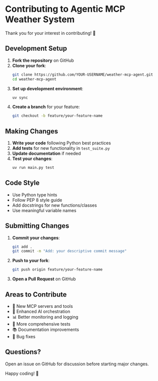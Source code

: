 # Contributing to Agentic MCP Weather System

Thank you for your interest in contributing! 🎉

## Development Setup

1. **Fork the repository** on GitHub
2. **Clone your fork**:
   ```bash
   git clone https://github.com/YOUR-USERNAME/weather-mcp-agent.git
   cd weather-mcp-agent
   ```
3. **Set up development environment**:
   ```bash
   uv sync
   ```
4. **Create a branch** for your feature:
   ```bash
   git checkout -b feature/your-feature-name
   ```

## Making Changes

1. **Write your code** following Python best practices
2. **Add tests** for new functionality in `test_suite.py`
3. **Update documentation** if needed
4. **Test your changes**:
   ```bash
   uv run main.py test
   ```

## Code Style

- Use Python type hints
- Follow PEP 8 style guide
- Add docstrings for new functions/classes
- Use meaningful variable names

## Submitting Changes

1. **Commit your changes**:
   ```bash
   git add .
   git commit -m "Add: your descriptive commit message"
   ```
2. **Push to your fork**:
   ```bash
   git push origin feature/your-feature-name
   ```
3. **Open a Pull Request** on GitHub

## Areas to Contribute

- 🔧 New MCP servers and tools
- 🤖 Enhanced AI orchestration
- 📊 Better monitoring and logging
- 🧪 More comprehensive tests
- 📚 Documentation improvements
- 🐛 Bug fixes

## Questions?

Open an issue on GitHub for discussion before starting major changes.

Happy coding! 🚀